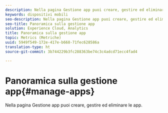 ```yaml
---
description: Nella pagina Gestione app puoi creare, gestire ed eliminare le app.
keywords: dispositivi mobili
seo-description: Nella pagina Gestione app puoi creare, gestire ed eliminare le app.
seo-title: Panoramica sulla gestione app
solution: Experience Cloud, Analytics
title: Panoramica sulla gestione app
topic: Metrics (Metriche)
uuid: 5949f549-172e-417e-b668-71fec628586a
translation-type: ht
source-git-commit: 3b744229b3fc288363be74c3c4adcd71ecc4fad4

---
```



# Panoramica sulla gestione app{#manage-apps}

Nella pagina Gestione app puoi creare, gestire ed eliminare le app.
